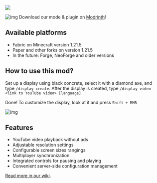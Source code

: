 [![](https://img.shields.io/discord/1389303074807353444?label=Discord&logo=discord&style=flat)](https://discord.gg/ydttK689Wg)

![img](https://i.imgur.com/9duMqc6.png)
Download our mode & plugin on [Modrinth](https://modrinth.com/mod/frogdisplays)!

## Available platforms
- Fabric on Minecraft version 1.21.5
- Paper and other forks on version 1.21.5
- In the future: Forge, NeoForge and older versions

## How to use this mod?
Set up a display using black concrete, select it with a diamond axe, and type `/display create`. After the display is created, type `/display video <link to YouTube video> [language]`

Done! To customize the display, look at it and press `Shift + RMB`

![img](https://i.imgur.com/q2CuHSs.png)

## Features
- YouTube video playback without ads
- Adjustable resolution settings
- Configurable screen sizes rangings
- Multiplayer synchronization
- Integrated controls for pausing and playing
- Convenient server-side configuration management

[Read more in our wiki](https://github.com/FrogdreamStudios/displays/wiki).

